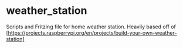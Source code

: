 # weather_station

Scripts and Fritzing file for home weather station. Heavily based off of [https://projects.raspberrypi.org/en/projects/build-your-own-weather-station]
